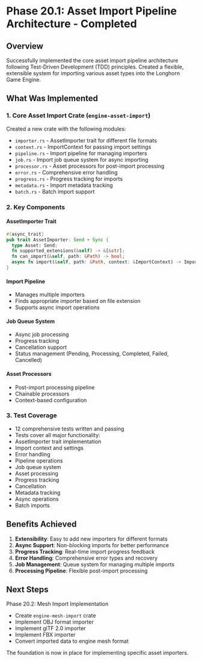# Phase 20.1: Asset Import Pipeline Architecture - Completed

## Overview
Successfully implemented the core asset import pipeline architecture following Test-Driven Development (TDD) principles. Created a flexible, extensible system for importing various asset types into the Longhorn Game Engine.

## What Was Implemented

### 1. Core Asset Import Crate (`engine-asset-import`)
Created a new crate with the following modules:
- `importer.rs` - AssetImporter trait for different file formats
- `context.rs` - ImportContext for passing import settings
- `pipeline.rs` - Import pipeline for managing importers
- `job.rs` - Import job queue system for async importing
- `processor.rs` - Asset processors for post-import processing
- `error.rs` - Comprehensive error handling
- `progress.rs` - Progress tracking for imports
- `metadata.rs` - Import metadata tracking
- `batch.rs` - Batch import support

### 2. Key Components

#### AssetImporter Trait
```rust
#[async_trait]
pub trait AssetImporter: Send + Sync {
  type Asset: Send;
  fn supported_extensions(&self) -> &[&str];
  fn can_import(&self, path: &Path) -> bool;
  async fn import(&self, path: &Path, context: &ImportContext) -> ImportResult<Self::Asset>;
}
```

#### Import Pipeline
- Manages multiple importers
- Finds appropriate importer based on file extension
- Supports async import operations

#### Job Queue System
- Async job processing
- Progress tracking
- Cancellation support
- Status management (Pending, Processing, Completed, Failed, Cancelled)

#### Asset Processors
- Post-import processing pipeline
- Chainable processors
- Context-based configuration

### 3. Test Coverage
- 12 comprehensive tests written and passing
- Tests cover all major functionality:
 - AssetImporter trait implementation
 - Import context and settings
 - Error handling
 - Pipeline operations
 - Job queue system
 - Asset processing
 - Progress tracking
 - Cancellation
 - Metadata tracking
 - Async operations
 - Batch imports

## Benefits Achieved

1. **Extensibility**: Easy to add new importers for different formats
2. **Async Support**: Non-blocking imports for better performance
3. **Progress Tracking**: Real-time import progress feedback
4. **Error Handling**: Comprehensive error types and recovery
5. **Job Management**: Queue system for managing multiple imports
6. **Processing Pipeline**: Flexible post-import processing

## Next Steps

Phase 20.2: Mesh Import Implementation
- Create `engine-mesh-import` crate
- Implement OBJ format importer
- Implement glTF 2.0 importer
- Implement FBX importer
- Convert imported data to engine mesh format

The foundation is now in place for implementing specific asset importers.